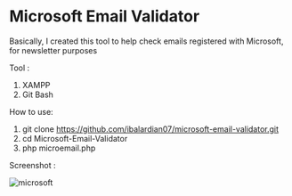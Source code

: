 # Microsoft Email Validator
Basically, I created this tool to help check emails registered with Microsoft, for newsletter purposes

Tool :
1. XAMPP
2. Git Bash

How to use:
1. git clone https://github.com/ibalardian07/microsoft-email-validator.git
2. cd Microsoft-Email-Validator
3. php microemail.php

Screenshot : 

![microsoft](https://user-images.githubusercontent.com/66360550/133787766-75b2e055-9b16-4aea-99da-e78bb6e75507.PNG)
